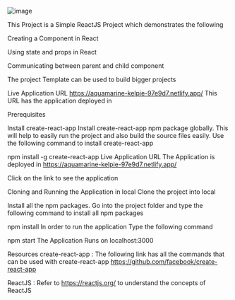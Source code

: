 ![image](https://user-images.githubusercontent.com/91830386/174790097-3076b058-ceb9-4d58-b5a6-49fc22e77d1d.png)

This Project is a Simple ReactJS Project which demonstrates the following

Creating a Component in React

Using state and props in React

Communicating between parent and child component

The project Template can be used to build bigger projects

Live Application URL
https://aquamarine-kelpie-97e9d7.netlify.app/
This URL has the application deployed in

Prerequisites

Install create-react-app
Install create-react-app npm package globally. This will help to easily run the project and also build the source files easily. Use the following command to install create-react-app

npm install -g create-react-app
Live Application URL
The Application is deployed in https://aquamarine-kelpie-97e9d7.netlify.app/

Click on the link to see the application

Cloning and Running the Application in local
Clone the project into local

Install all the npm packages. Go into the project folder and type the following command to install all npm packages

npm install
In order to run the application Type the following command

npm start
The Application Runs on localhost:3000


Resources
create-react-app : The following link has all the commands that can be used with create-react-app https://github.com/facebook/create-react-app

ReactJS : Refer to https://reactjs.org/ to understand the concepts of ReactJS
